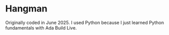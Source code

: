 # Hangman
Originally coded in June 2025. I used Python because I just learned Python fundamentals with Ada Build Live. 
